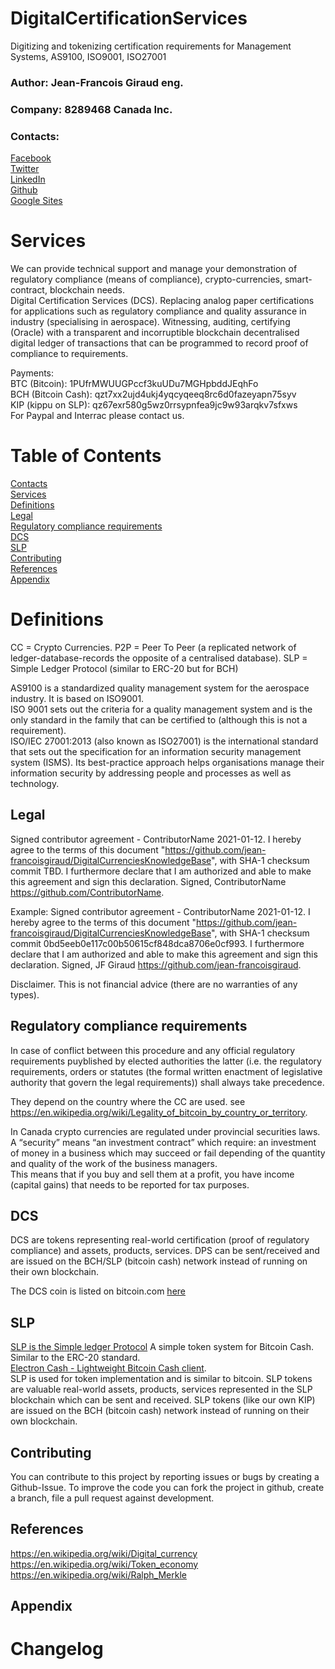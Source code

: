 # DigitalCertificationServices
Digitizing and tokenizing certification requirements for Management Systems, AS9100, ISO9001, ISO27001
### Author: Jean-Francois Giraud eng.
### Company: 8289468 Canada Inc.
### Contacts:  
[Facebook](https://www.facebook.com/jeanfrancois.giraud.52/)  
[Twitter](https://twitter.com/8289468)  
[LinkedIn](https://linkedin.com/in/jfgiraudengineer)  
[Github](https://github.com/jean-francoisgiraud/DigitalCurrenciesKnowledgeBase)  
[Google Sites](https://sites.google.com/site/8289468canadainc)  

# Services
We can provide technical support and manage your demonstration of regulatory compliance (means of compliance), crypto-currencies, smart-contract, blockchain needs.  
Digital Certification Services (DCS). Replacing analog paper certifications for applications such as regulatory compliance and quality assurance in industry (specialising in aerospace). 
Witnessing, auditing, certifying (Oracle) with a transparent and incorruptible blockchain decentralised digital ledger of transactions that can be programmed to record proof of compliance to requirements.  

Payments:   
BTC (Bitcoin): 1PUfrMWUUGPccf3kuUDu7MGHpbddJEqhFo  
BCH (Bitcoin Cash): qzt7xx2ujd4ukj4yqcyqeeq8rc6d0fazeyapn75syv  
KIP (kippu on SLP): qz67exr580g5wz0rrsypnfea9jc9w93arqkv7sfxws  
For Paypal and Interrac please contact us.  

<!-- below is 'commented out' or invisible to the reader unless in edit mode
# Donations
Donations to this project are going directly to the developing team.  
ETH (Ethereum):  
-->

# Table of Contents
[Contacts](#contacts)  
[Services](#services)  
[Definitions](#Definitions)  
[Legal](#Legal)  
[Regulatory compliance requirements](#regulatory-compliance-requirements)  
[DCS](#dcs)  
[SLP](#SLP)  
[Contributing](#Contributing)   
[References](#References)  
[Appendix](#Appendix)  

# Definitions 
CC = Crypto Currencies.
P2P = Peer To Peer (a replicated network of ledger-database-records the opposite of a centralised database). 
SLP = Simple Ledger Protocol (similar to ERC-20 but for BCH)   

AS9100 is a standardized quality management system for the aerospace industry. It is based on ISO9001.  
ISO 9001 sets out the criteria for a quality management system and is the only standard in the family that can be certified to (although this is not a requirement).  
ISO/IEC 27001:2013 (also known as ISO27001) is the international standard that sets out the specification for an information security management system (ISMS). Its best-practice approach helps organisations manage their information security by addressing people and processes as well as technology.  

## Legal
Signed contributor agreement - ContributorName
2021-01-12. I hereby agree to the terms of this document "https://github.com/jean-francoisgiraud/DigitalCurrenciesKnowledgeBase", with SHA-1 checksum commit TBD. I furthermore declare that I am authorized and able to make this agreement and sign this declaration.  Signed, ContributorName https://github.com/ContributorName.  

Example: Signed contributor agreement - ContributorName
2021-01-12. I hereby agree to the terms of this document "https://github.com/jean-francoisgiraud/DigitalCurrenciesKnowledgeBase", with SHA-1 checksum commit 0bd5eeb0e117c00b50615cf848dca8706e0cf993. I furthermore declare that I am authorized and able to make this agreement and sign this declaration.  Signed, JF Giraud https://github.com/jean-francoisgiraud. 

Disclaimer. This is not financial advice (there are no warranties of any types).  

## Regulatory compliance requirements
In case of conflict between this procedure and any official regulatory requirements puyblished by elected authorities the latter (i.e. the regulatory requirements, orders or statutes (the formal written enactment of legislative authority that govern the legal requirements)) shall always take precedence.  

They depend on the country where the CC are used. see https://en.wikipedia.org/wiki/Legality_of_bitcoin_by_country_or_territory.  

In Canada crypto currencies are regulated under provincial securities laws.  
A “security” means “an investment contract” which require: an investment of money in a business which may succeed or fail depending of the quantity and quality of the work of the business managers.  
This means that if you buy and sell them at a profit, you have income (capital gains) that needs to be reported for tax purposes.  

## DCS  
DCS are tokens representing real-world certification (proof of regulatory compliance) and assets, products, services. DPS can be sent/received and are issued on the BCH/SLP (bitcoin cash) network instead of running on their own blockchain.  

The DCS coin is listed on bitcoin.com [here]()


## SLP
[SLP is the Simple ledger Protocol](https://simpleledger.cash) A simple token system for Bitcoin Cash. Similar to the ERC-20 standard.  
[Electron Cash - Lightweight Bitcoin Cash client](#https://github.com/Electron-Cash/Electron-Cash).  
SLP is used for token implementation and is similar to bitcoin. SLP tokens are valuable real-world assets, products, services represented in the SLP blockchain which can be sent and received. SLP tokens (like our own KIP) are issued on the BCH (bitcoin cash) network instead of running on their own blockchain.  

## Contributing
You can contribute to this project by reporting issues or bugs by creating a Github-Issue. To improve the code you can fork the project in github, create a branch, file a pull request against development.   

## References
https://en.wikipedia.org/wiki/Digital_currency  
https://en.wikipedia.org/wiki/Token_economy  
https://en.wikipedia.org/wiki/Ralph_Merkle  

## Appendix

# Changelog  
